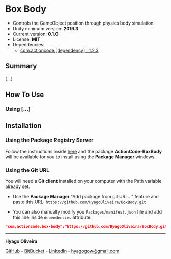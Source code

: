 # Box Body

* Controls the GameObject position through physics body simulation.
* Unity minimum version: **2019.3**
* Current version: **0.1.0**
* License: **MIT**
* Dependencies:
	- [com.actioncode.[dependency] : 1.2.3](https://github.com/HyagoOliveira/[dependency]/tree/1.2.3/)

## Summary

[...]

## How To Use

### Using [...]

## Installation

### Using the Package Registry Server

Follow the instructions inside [here](https://cutt.ly/ukvj1c8) and the package **ActionCode-BoxBody** 
will be available for you to install using the **Package Manager** windows.

### Using the Git URL

You will need a **Git client** installed on your computer with the Path variable already set. 

- Use the **Package Manager** "Add package from git URL..." feature and paste this URL: `https://github.com/HyagoOliveira/BoxBody.git`

- You can also manually modify you `Packages/manifest.json` file and add this line inside `dependencies` attribute: 

```json
"com.actioncode.box-body":"https://github.com/HyagoOliveira/BoxBody.git"
```

---

**Hyago Oliveira**

[GitHub](https://github.com/HyagoOliveira) -
[BitBucket](https://bitbucket.org/HyagoGow/) -
[LinkedIn](https://www.linkedin.com/in/hyago-oliveira/) -
<hyagogow@gmail.com>
